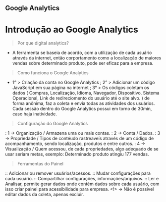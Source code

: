 ## Google Analytics 

# Introdução ao Google Analytics

> Por que digital analytics?

- A ferramenta se baseia de acordo, com a utilização de cada usuário através da internet, então corportamento como a localização de maiores vendas sobre determinado produto, pode ser eficaz para a empresa.

> Como funciona o Google Analytics

- 1° > Criação da conta no Google Analytics ; 2° > Adicionar um código JavaScript em sua página na internet ; 3° > Os códigos coletam os dados ( Compras, Localização, Idioma, Navegador, Dispositivo, Sistema Operacional, Link de redireciomento do usuário até o site alvo. ) de forma anônima, faz a coleta e envia todas as atividades dos usuários. Cada sessão dentro do Google Analytics possui em torno de 30min, caso haja inatividade.

> Configuração do Google Analytics

: 1 -> Organização / Armazena uma ou mais contas. 
: 2 -> Conta / Dados. 
: 3 -> Propriedade / Tipos de contéudo rastreaveís através de um código de acompanhamento, sendo localização, produtos e entre outros. 
: 4 -> Visualização / Quem acessou, de cada propriedades, algo adequado de se usar seriam metas, exemplo: Determinado produto atingiu 177 vendas.

> Ferramentas do Painel 
 
:: Adicionar ou remover usuários/acessos. 
:: Mudar configurações para cada usuário. 
:: Compartilhar configurações, informações/arquivos. 
:: Ler e Analisar, permite gerar dados onde contém dados sobre cada usuário, com isso criar painel para acessibilidade para empresa. 
<!> -> Não é possivel editar dados da coleta, apenas excluir. 
